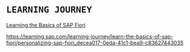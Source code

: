 # **`LEARNING JOURNEY`**

[Learning the Basics of SAP Fiori](https://learning.sap.com/learning-journey/learn-the-basics-of-sap-fiori)

https://learning.sap.com/learning-journey/learn-the-basics-of-sap-fiori/personalizing-sap-fiori_decea017-0eda-41c1-bea9-c83627443035
